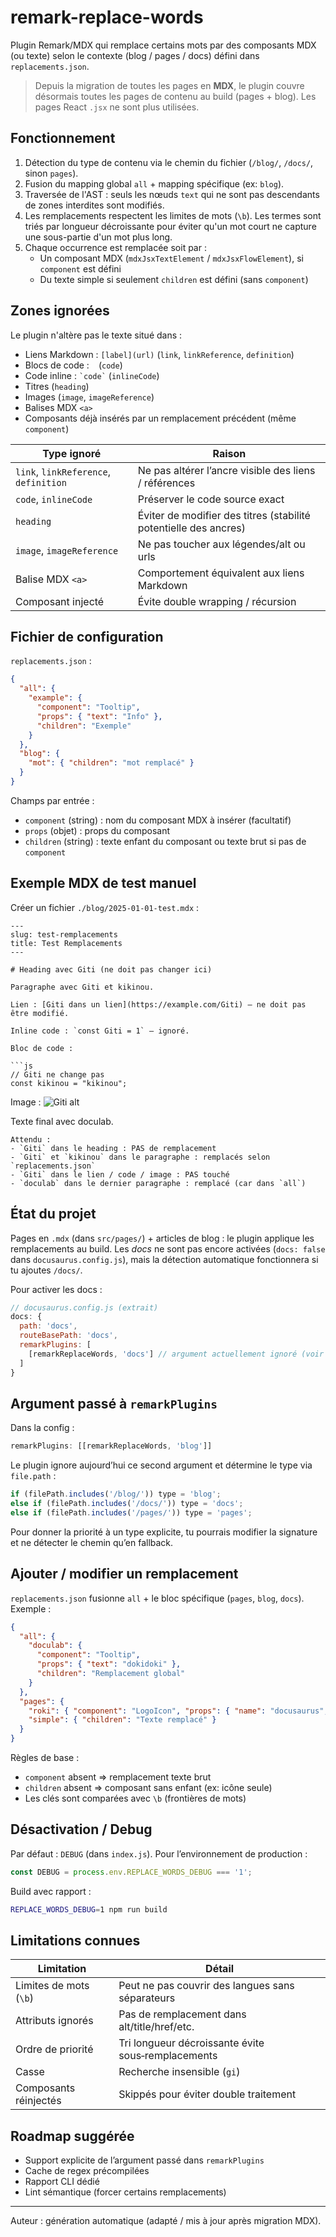 # remark-replace-words

Plugin Remark/MDX qui remplace certains mots par des composants MDX (ou texte) selon le contexte (blog / pages / docs) défini dans `replacements.json`.

> Depuis la migration de toutes les pages en **MDX**, le plugin couvre désormais toutes les pages de contenu au build (pages + blog). Les pages React `.jsx` ne sont plus utilisées.

## Fonctionnement

1. Détection du type de contenu via le chemin du fichier (`/blog/`, `/docs/`, sinon `pages`).
2. Fusion du mapping global `all` + mapping spécifique (ex: `blog`).
3. Traversée de l'AST : seuls les nœuds `text` qui ne sont pas descendants de zones interdites sont modifiés.
4. Les remplacements respectent les limites de mots (`\b`). Les termes sont triés par longueur décroissante pour éviter qu'un mot court ne capture une sous-partie d'un mot plus long.
5. Chaque occurrence est remplacée soit par :
   - Un composant MDX (`mdxJsxTextElement` / `mdxJsxFlowElement`), si `component` est défini
   - Du texte simple si seulement `children` est défini (sans `component`)

## Zones ignorées

Le plugin n'altère pas le texte situé dans :

- Liens Markdown : `[label](url)` (`link`, `linkReference`, `definition`)
- Blocs de code : ``` ``` (`code`)
- Code inline : `` `code` `` (`inlineCode`)
- Titres (`heading`)
- Images (`image`, `imageReference`)
- Balises MDX `<a>`
- Composants déjà insérés par un remplacement précédent (même `component`)

| Type ignoré | Raison |
|--------------|--------|
| `link`, `linkReference`, `definition` | Ne pas altérer l’ancre visible des liens / références |
| `code`, `inlineCode` | Préserver le code source exact |
| `heading` | Éviter de modifier des titres (stabilité potentielle des ancres) |
| `image`, `imageReference` | Ne pas toucher aux légendes/alt ou urls |
| Balise MDX `<a>` | Comportement équivalent aux liens Markdown |
| Composant injecté | Évite double wrapping / récursion |

## Fichier de configuration

`replacements.json` :

```json
{
  "all": {
    "example": {
      "component": "Tooltip",
      "props": { "text": "Info" },
      "children": "Exemple"
    }
  },
  "blog": {
    "mot": { "children": "mot remplacé" }
  }
}
```

Champs par entrée :

- `component` (string) : nom du composant MDX à insérer (facultatif)
- `props` (objet) : props du composant
- `children` (string) : texte enfant du composant ou texte brut si pas de `component`

## Exemple MDX de test manuel

Créer un fichier `./blog/2025-01-01-test.mdx` :

```mdx
---
slug: test-remplacements
title: Test Remplacements
---

# Heading avec Giti (ne doit pas changer ici)

Paragraphe avec Giti et kikinou.

Lien : [Giti dans un lien](https://example.com/Giti) — ne doit pas être modifié.

Inline code : `const Giti = 1` — ignoré.

Bloc de code :

```js
// Giti ne change pas
const kikinou = "kikinou";
```

Image : ![Giti alt](./giti.png)

Texte final avec doculab.

```text
Attendu :
- `Giti` dans le heading : PAS de remplacement
- `Giti` et `kikinou` dans le paragraphe : remplacés selon `replacements.json`
- `Giti` dans le lien / code / image : PAS touché
- `doculab` dans le dernier paragraphe : remplacé (car dans `all`)
```

## État du projet

Pages en `.mdx` (dans `src/pages/`) + articles de blog : le plugin applique les remplacements au build. Les *docs* ne sont pas encore activées (`docs: false` dans `docusaurus.config.js`), mais la détection automatique fonctionnera si tu ajoutes `/docs/`.

Pour activer les docs :

```js
// docusaurus.config.js (extrait)
docs: {
  path: 'docs',
  routeBasePath: 'docs',
  remarkPlugins: [
    [remarkReplaceWords, 'docs'] // argument actuellement ignoré (voir section suivante)
  ]
}
```

## Argument passé à `remarkPlugins`

Dans la config :
```js
remarkPlugins: [[remarkReplaceWords, 'blog']]
```
Le plugin ignore aujourd’hui ce second argument et détermine le type via `file.path` :

```js
if (filePath.includes('/blog/')) type = 'blog';
else if (filePath.includes('/docs/')) type = 'docs';
else if (filePath.includes('/pages/')) type = 'pages';
```

Pour donner la priorité à un type explicite, tu pourrais modifier la signature et ne détecter le chemin qu’en fallback.

## Ajouter / modifier un remplacement

`replacements.json` fusionne `all` + le bloc spécifique (`pages`, `blog`, `docs`). Exemple :

```json
{
  "all": {
    "doculab": {
      "component": "Tooltip",
      "props": { "text": "dokidoki" },
      "children": "Remplacement global"
    }
  },
  "pages": {
    "roki": { "component": "LogoIcon", "props": { "name": "docusaurus", "size": "124" } },
    "simple": { "children": "Texte remplacé" }
  }
}
```

Règles de base :

- `component` absent ⇒ remplacement texte brut
- `children` absent ⇒ composant sans enfant (ex: icône seule)
- Les clés sont comparées avec `\b` (frontières de mots)

## Désactivation / Debug

Par défaut : `DEBUG` (dans `index.js`). Pour l’environnement de production :

```js
const DEBUG = process.env.REPLACE_WORDS_DEBUG === '1';
```

Build avec rapport :

```bash
REPLACE_WORDS_DEBUG=1 npm run build
```

## Limitations connues

| Limitation | Détail |
|------------|--------|
| Limites de mots (`\b`) | Peut ne pas couvrir des langues sans séparateurs |
| Attributs ignorés | Pas de remplacement dans alt/title/href/etc. |
| Ordre de priorité | Tri longueur décroissante évite sous‑remplacements |
| Casse | Recherche insensible (`gi`) |
| Composants réinjectés | Skippés pour éviter double traitement |

## Roadmap suggérée

- Support explicite de l’argument passé dans `remarkPlugins`
- Cache de regex précompilées
- Rapport CLI dédié
- Lint sémantique (forcer certains remplacements)

----

Auteur : génération automatique (adapté / mis à jour après migration MDX).
